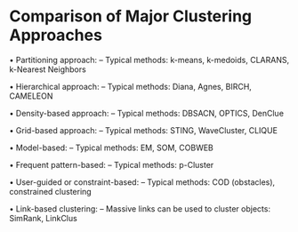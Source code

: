 # Comparison of Major Clustering Approaches
• Partitioning approach:
	– Typical methods: k-means, k-medoids, CLARANS, k-Nearest Neighbors

• Hierarchical approach:
	– Typical methods: Diana, Agnes, BIRCH, CAMELEON

• Density-based approach:
	– Typical methods: DBSACN, OPTICS, DenClue

• Grid-based approach:
	– Typical methods: STING, WaveCluster, CLIQUE

• Model-based:
	– Typical methods: EM, SOM, COBWEB

• Frequent pattern-based:
	– Typical methods: p-Cluster

• User-guided or constraint-based:
	– Typical methods: COD (obstacles), constrained clustering

• Link-based clustering:
	– Massive links can be used to cluster objects: SimRank, LinkClus